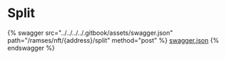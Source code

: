 # Split

{% swagger src="../../../../.gitbook/assets/swagger.json" path="/ramses/nft/{address}/split" method="post" %}
[swagger.json](../../../../.gitbook/assets/swagger.json)
{% endswagger %}
